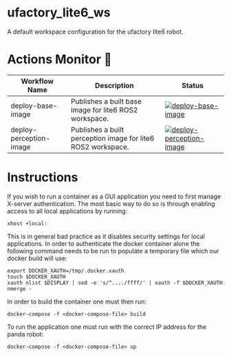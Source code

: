 # ufactory_lite6_ws
A default workspace configuration for the ufactory lite6 robot.

# Actions Monitor 🔎
| **Workflow Name**            | **Description**                                        | **Status**                                                                                                                                                                                                                                                                      |
|------------------------------|--------------------------------------------------------|---------------------------------------------------------------------------------------------------------------------------------------------------------------------------------------------------------------------------------------------------------------------------------|
| deploy-base-image    | Publishes a built base image for lite6 ROS2 workspace.       | [![deploy-base-image](https://github.com/ipab-rad/lite6_ws/actions/workflows/deploy_base_image.yaml/badge.svg)](https://github.com/ipab-rad/lite_6/blob/humble/.github/workflows/deploy_base_image.yaml)          |
| deploy-perception-image    | Publishes a built perception image for lite6 ROS2 workspace.       | [![deploy-perception-image](https://github.com/ipab-rad/lite6_ws/actions/workflows/deploy_perception_image.yaml/badge.svg)](https://github.com/ipab-rad/lite_6/blob/humble/.github/workflows/deploy_perception_image.yaml)          |

# Instructions
If you wish to run a container as a GUI application you need to first manage X-server authentication. The most basic way to do so is through enabling access to all local applications by running: 

```
xhost +local:
```

This is in general bad practice as it disables security settings for local applications. In order to authenticate the docker container alone the following command needs to be run to populate a temporary file which our docker build will use:

```
export DOCKER_XAUTH=/tmp/.docker.xauth
touch $DOCKER_XAUTH
xauth nlist $DISPLAY | sed -e 's/^..../ffff/' | xauth -f $DOCKER_XAUTH nmerge -
```

In order to build the container one must then run: 

```
docker-compose -f <docker-compose-file> build
```

To run the application one must run with the correct IP address for the panda robot:

```
docker-compose -f <docker-compose-file> up
```

